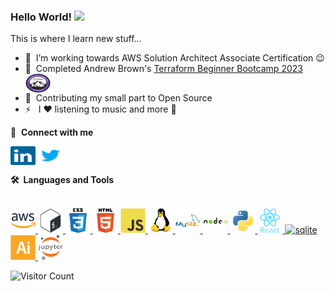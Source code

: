 ### Hello World! <img src="https://media.giphy.com/media/hvRJCLFzcasrR4ia7z/giphy.gif" width="25px">
This is where I learn new stuff...

- 🔭 &nbsp;I’m working towards AWS Solution Architect Associate Certification :wink:
- 🌱 &nbsp;Completed Andrew Brown's [Terraform Beginner Bootcamp 2023](https://github.com/Vidyaa123/terraform-beginner-bootcamp-2023)<img align="center" src="https://raw.githubusercontent.com/Vidyaa123/Vidyaa123/master/images/cpb-terraformer-badge.svg" alt="vidyaashyam" height="30" width="40" /></a>
- :space_invader: &nbsp;Contributing my small part to Open Source
- ⚡ &nbsp; I :heart: listening to music and more 🎵

🔗 &nbsp;**Connect with me**
<p align="left">
<a href="https://linkedin.com/in/vidyaa-shyam-9083b1105/" target="blank"><img align="center" src="https://raw.githubusercontent.com/Vidyaa123/Vidyaa123/master/images/linkedin-icon-2.svg" alt="vidyaashyam" height="30" width="40" /></a>
<a href="https://twitter.com/VidyaaShy" target="blank"><img align="center" src="https://raw.githubusercontent.com/Vidyaa123/Vidyaa123/master/images/icons8-twitter.svg" alt="@vidyaashy" height="30" width="40" /></a>


<summary><b>🛠️&nbsp;&nbsp;Languages&nbsp;and&nbsp;Tools</b></summary>
<br/>
<p align="left"><a href="https://aws.amazon.com" target="_blank"> <img src="https://raw.githubusercontent.com/devicons/devicon/master/icons/amazonwebservices/amazonwebservices-original-wordmark.svg" alt="aws" width="40" height="40"/> </a>  <a href="https://www.gnu.org/software/bash/" target="_blank"> <img src="https://raw.githubusercontent.com/devicons/devicon/master/icons/bash/bash-original.svg" alt="bash" width="40" height="40"/> </a>  <a href="https://www.w3schools.com/css/" target="_blank"> <img src="https://raw.githubusercontent.com/devicons/devicon/master/icons/css3/css3-original-wordmark.svg" alt="css3" width="40" height="40"/> </a>  <a href="https://www.w3.org/html/" target="_blank"> <img src="https://raw.githubusercontent.com/devicons/devicon/master/icons/html5/html5-original-wordmark.svg" alt="html5" width="40" height="40"/> </a>  <a href="https://developer.mozilla.org/en-US/docs/Web/JavaScript" target="_blank"> <img src="https://raw.githubusercontent.com/devicons/devicon/master/icons/javascript/javascript-original.svg" alt="javascript" width="40" height="40"/> </a>  <a href="https://www.linux.org/" target="_blank"> <img src="https://raw.githubusercontent.com/devicons/devicon/master/icons/linux/linux-original.svg" alt="linux" width="40" height="40"/> </a> <a href="https://www.mysql.com/" target="_blank"> <img src="https://raw.githubusercontent.com/devicons/devicon/master/icons/mysql/mysql-original-wordmark.svg" alt="mysql" width="40" height="40"/> </a>  <a href="https://nodejs.org" target="_blank"> <img src="https://raw.githubusercontent.com/devicons/devicon/master/icons/nodejs/nodejs-original-wordmark.svg" alt="nodejs" width="40" height="40"/> </a> <a href="https://www.python.org" target="_blank"> <img src="https://raw.githubusercontent.com/devicons/devicon/master/icons/python/python-original.svg" alt="python" width="40" height="40"/> </a> <a href="https://reactjs.org/" target="_blank"> <img src="https://raw.githubusercontent.com/devicons/devicon/master/icons/react/react-original-wordmark.svg" alt="react" width="40" height="40"/> </a>   <a href="https://www.sqlite.org/" target="_blank"> <img src="https://www.vectorlogo.zone/logos/sqlite/sqlite-icon.svg" alt="sqlite" width="40" height="40"/> </a><a href="https://www.adobe.com/uk/products/illustrator.html" target="_blank"> <img src="https://raw.githubusercontent.com/devicons/devicon/master/icons/illustrator/illustrator-plain.svg" alt="illustrator" width="40" height="40"/> </a>  <a href="https://jupyter.org/" target="_blank"> <img src="https://raw.githubusercontent.com/devicons/devicon/master/icons/jupyter/jupyter-original-wordmark.svg" alt="jupyter" width="40" height="40"/> </a></p>


 ![Visitor Count](https://profile-counter.glitch.me/{Vidyaa123}/count.svg) 


